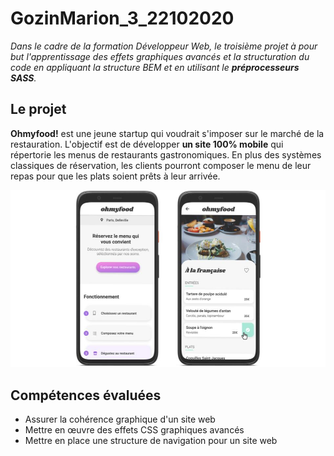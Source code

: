 # GozinMarion_3_22102020

*Dans le cadre de la formation Développeur Web, le troisième projet à pour but l'apprentissage des effets graphiques avancés et la structuration du code en appliquant la structure BEM et en utilisant le **préprocesseurs SASS**.*

## Le projet 

**Ohmyfood!** est une jeune startup qui voudrait s'imposer sur le marché de la restauration. L'objectif est de développer **un site 100% mobile** qui répertorie les menus de restaurants gastronomiques. En plus des systèmes classiques de réservation, les clients pourront composer le menu de leur repas pour que les plats soient prêts à leur arrivée. 

![Maquette Site](/images/Readme-maquette.jpg)


## Compétences évaluées

* Assurer la cohérence graphique d'un site web
* Mettre en œuvre des effets CSS graphiques avancés
* Mettre en place une structure de navigation pour un site web
